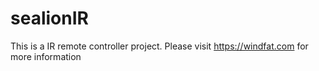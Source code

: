 # sealionIR
This is a IR remote controller project. Please visit https://windfat.com for more information
